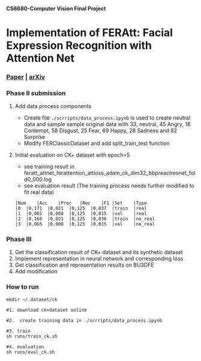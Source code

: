 #### CS6680-Computer Vision Final Project
# Implementation of FERAtt: Facial Expression Recognition with Attention Net



### [Paper](http://openaccess.thecvf.com/content_CVPRW_2019/html/MBCCV/Fernandez_FERAtt_Facial_Expression_Recognition_With_Attention_Net_CVPRW_2019_paper.html) | [arXiv](https://arxiv.org/abs/1810.12121)

### Phase II submission

1. Add data process components
     - Create file ```./scrripts/data_process.ipynb``` is used to create neutral data and sample
     sample original data with 33, neutral, 45 Angry, 18 Contempt, 58 Disgust, 25 Fear, 69 Happy, 28 Sadness and 82 Surprise
     - Modify FERClassicDataset and add split_train_test function
     
2.  Initial evaluation on CK+ dataset with epoch=5
     - see training result in feratt_attnet_ferattention_attloss_adam_ck_dim32_bbpreactresnet_fold0_000.log 
     - see evaluation result (The training process needs further modified to fit real data) 
     ```shell script
    |Num	|Acc	|Prec	|Rec	|F1	|Set	|Type	
    |0	|0,171	|0,021	|0,125	|0,037	|train	|real	
    |1	|0,065	|0,008	|0,125	|0,015	|val	|real	
    |2	|0,168	|0,021	|0,125	|0,036	|train	|no_real	
    |3	|0,065	|0,008	|0,125	|0,015	|val	|no_real
    ```
   

### Phase III
1. Get the classification result of CK+ dataset and its synthetic dataset
2. Implement representation in neural network and corresponding loss
3. Get classification and representation results on BU3DFE 
4. Add modification


### How to run
```
mkdir ~/.dataset/ck

#1. download ck+dataset online

#2.  create training data in ./scrripts/data_process.ipynb 

#3. train
sh runs/train_ck.sh

#4. evaluation
sh runs/eval_ck.sh


```
  
